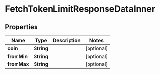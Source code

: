 

# FetchTokenLimitResponseDataInner


## Properties

| Name | Type | Description | Notes |
|------------ | ------------- | ------------- | -------------|
|**coin** | **String** |  |  [optional] |
|**fromMin** | **String** |  |  [optional] |
|**fromMax** | **String** |  |  [optional] |



